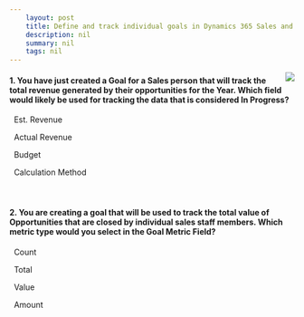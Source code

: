 ```yaml
---
    layout: post
    title: Define and track individual goals in Dynamics 365 Sales and Customer Service  
    description: nil
    summary: nil
    tags: nil
---
```



 <a target="_blank" href="https://docs.microsoft.com/en-us/learn/modules/define-track-goals-in-dynamics-365/5-knowledge-check/"><i class="fas fa-external-link-alt"></i> </a>
 <img align="right" src="https://docs.microsoft.com/en-us/learn/achievements/individual-goals.svg">
####  1. You have just created a Goal for a Sales person that will track the total revenue generated by their opportunities for the Year.  Which field would likely be used for tracking the data that is considered In Progress?


<i class='fas fa-check-square' style='color: Dodgerblue;'></i> &nbsp;&nbsp;Est. Revenue

<i class='far fa-square'></i> &nbsp;&nbsp;Actual Revenue

<i class='far fa-square'></i> &nbsp;&nbsp;Budget

<i class='far fa-square'></i> &nbsp;&nbsp;Calculation Method
<br />
<br />
<br />

####  2. You are creating a goal that will be used to track the total value of Opportunities that are closed by individual sales staff members.  Which metric type would you select in the Goal Metric Field?


<i class='far fa-square'></i> &nbsp;&nbsp;Count

<i class='far fa-square'></i> &nbsp;&nbsp;Total

<i class='far fa-square'></i> &nbsp;&nbsp;Value

<i class='fas fa-check-square' style='color: Dodgerblue;'></i> &nbsp;&nbsp;Amount
<br />
<br />
<br />
